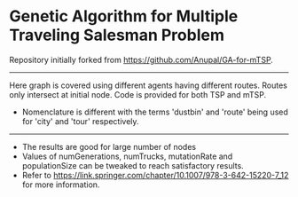 # Genetic Algorithm for Multiple Traveling Salesman Problem

Repository initially forked from https://github.com/Anupal/GA-for-mTSP.

---

Here graph is covered using different agents having different routes. Routes only intersect at initial node.
Code is provided for both TSP and mTSP.

  * Nomenclature is different with the terms 'dustbin' and 'route' being used for 'city' and 'tour' respectively.

---

  - The results are good for large number of nodes
  - Values of numGenerations, numTrucks, mutationRate and populationSize can be tweaked to
    reach satisfactory results.
  - Refer to https://link.springer.com/chapter/10.1007/978-3-642-15220-7_12 for more information.
